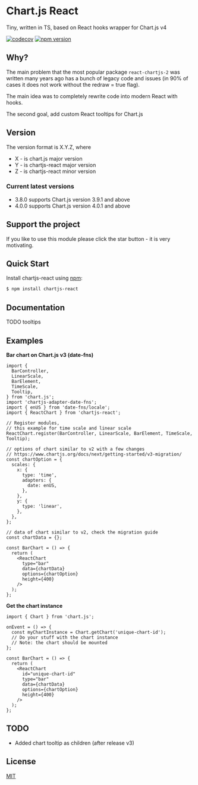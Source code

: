 # Chart.js React

Tiny, written in TS, based on React hooks wrapper for Chart.js v4

[![codecov](https://codecov.io/gh/xr0master/chartjs-react/branch/master/graph/badge.svg)](https://codecov.io/gh/xr0master/chartjs-react)
[![npm version](https://img.shields.io/npm/v/chartjs-react.svg)](https://www.npmjs.com/package/chartjs-react)

## Why?

The main problem that the most popular package `react-chartjs-2` was written
many years ago has a bunch of legacy code and issues
(in 90% of cases it does not work without the redraw = true flag).

The main idea was to completely rewrite code into modern React with hooks.

The second goal, add custom React tooltips for Chart.js

## Version

The version format is X.Y.Z, where

- X - is chart.js major version
- Y - is chartjs-react major version
- Z - is chartjs-react minor version

### Current latest versions
- 3.8.0 supports Chart.js version 3.9.1 and above 
- 4.0.0 supports Chart.js version 4.0.1 and above 

## Support the project

If you like to use this module please click the star button - it is very motivating.

## Quick Start

Install chartjs-react using [npm](https://www.npmjs.com/):

```bash
$ npm install chartjs-react
```

## Documentation

TODO tooltips

## Examples

**Bar chart on Chart.js v3 (date-fns)**

```tsx
import {
  BarController,
  LinearScale,
  BarElement,
  TimeScale,
  Tooltip,
} from 'chart.js';
import 'chartjs-adapter-date-fns';
import { enUS } from 'date-fns/locale';
import { ReactChart } from 'chartjs-react';

// Register modules,
// this example for time scale and linear scale
ReactChart.register(BarController, LinearScale, BarElement, TimeScale, Tooltip);

// options of chart similar to v2 with a few changes
// https://www.chartjs.org/docs/next/getting-started/v3-migration/
const chartOption = {
  scales: {
    x: {
      type: 'time',
      adapters: {
        date: enUS,
      },
    },
    y: {
      type: 'linear',
    },
  },
};

// data of chart similar to v2, check the migration guide
const chartData = {};

const BarChart = () => {
  return (
    <ReactChart
      type="bar"
      data={chartData}
      options={chartOption}
      height={400}
    />
  );
};
```

**Get the chart instance**

```tsx
import { Chart } from 'chart.js';

onEvent = () => {
  const myChartInstance = Chart.getChart('unique-chart-id');
  // Do your stuff with the chart instance
  // Note: the chart should be mounted
};

const BarChart = () => {
  return (
    <ReactChart
      id="unique-chart-id"
      type="bar"
      data={chartData}
      options={chartOption}
      height={400}
    />
  );
};
```

## TODO

- Added chart tooltip as children (after release v3)

## License

[MIT](./LICENSE)
